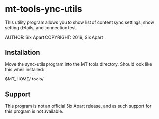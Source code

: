 # mt-tools-ync-utils
This utility program allows you to show list of content sync settings, show setting details, and connection test.

AUTHOR: Six Apart
COPYRIGHT: 2019, Six Apart

## Installation
Move the sync-utils program into the MT tools directory.
Should look like this when installed:

$MT_HOME/
    tools/

## Support
This program is not an official Six Apart release, and as such support for this program is not available.
